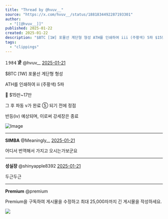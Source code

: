 ```yaml
---
title: "Thread by @hvuv__"
source: "https://x.com/hvuv__/status/1881834492287193301"
author:
  - "[[@hvuv__]]"
published: 2025-01-22
created: 2025-01-22
description: "$BTC [1W] 포물선 계단형 형성 ATH를 인쇄하여 iii (주황색) 5파 $15만~17만 그 후 파동 v가 완료 ⑤ 되기 전에 정점 반등(iv) 예상되며, 이로써 강세장은 종료"
tags:
  - "clippings"
---
```

**𝟷𝟿𝟾𝟺 𓁁** @hvuv\_\_ [2025-01-21](https://x.com/hvuv__/status/1881834492287193301)

$BTC \[1W\] 포물선 계단형 형성

ATH를 인쇄하여 iii (주황색) 5파

🎯 $15만~17만

그 후 파동 v가 완료 ⑤ 되기 전에 정점

반등(iv) 예상되며, 이로써 강세장은 종료

![Image](https://pbs.twimg.com/media/Gh2efnKbIAAnDnr?format=jpg&name=large)

---

**SIMBA** @Meaningly\_\_ [2025-01-21](https://x.com/Meaningly__/status/1881846888053551189)

어디서 번역해서 가지고 오시는가보군요

---

**성실장** @shinyapple8392 [2025-01-21](https://x.com/shinyapple8392/status/1881838878879080536)

두근두근

---

**Premium** @premium

Premium을 구독하여 게시물을 수정하고 최대 25,000자까지 긴 게시물을 작성하세요.

![](https://pbs.twimg.com/media/GblIE7baMAA5K-C?format=jpg&name=large)